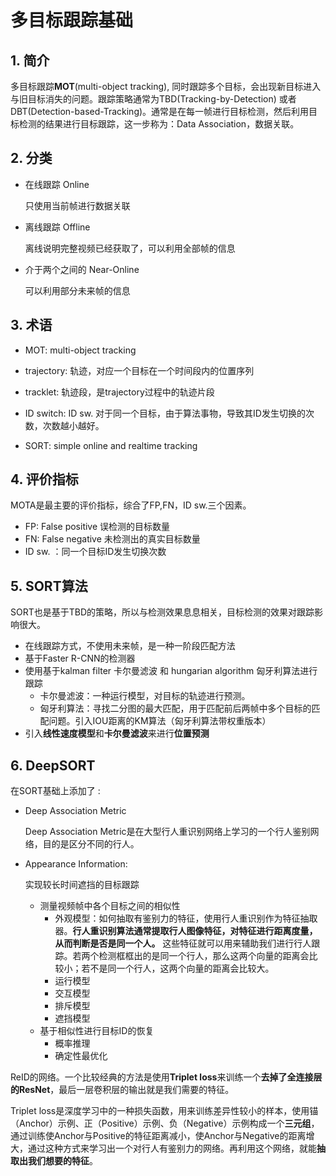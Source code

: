 # 多目标跟踪基础

## 1. 简介

多目标跟踪**MOT**(multi-object tracking), 同时跟踪多个目标，会出现新目标进入与旧目标消失的问题。跟踪策略通常为TBD(Tracking-by-Detection) 或者 DBT(Detection-based-Tracking)。通常是在每一帧进行目标检测，然后利用目标检测的结果进行目标跟踪，这一步称为：Data Association，数据关联。

## 2. 分类

- 在线跟踪 Online

    只使用当前帧进行数据关联

- 离线跟踪 Offline

    离线说明完整视频已经获取了，可以利用全部帧的信息

- 介于两个之间的 Near-Online

    可以利用部分未来帧的信息

## 3. 术语

- MOT: multi-object tracking
- trajectory: 轨迹，对应一个目标在一个时间段内的位置序列
- tracklet:  轨迹段，是trajectory过程中的轨迹片段
- ID switch: ID sw. 对于同一个目标，由于算法事物，导致其ID发生切换的次数，次数越小越好。

- SORT: simple online and realtime tracking

## 4. 评价指标

MOTA是最主要的评价指标，综合了FP,FN，ID sw.三个因素。

- FP: False positive 误检测的目标数量
- FN: False negative 未检测出的真实目标数量
- ID sw. ：同一个目标ID发生切换次数



## 5. SORT算法

SORT也是基于TBD的策略，所以与检测效果息息相关，目标检测的效果对跟踪影响很大。

- 在线跟踪方式，不使用未来帧，是一种一阶段匹配方法
- 基于Faster R-CNN的检测器
- 使用基于kalman filter 卡尔曼滤波 和 hungarian algorithm 匈牙利算法进行跟踪
    - 卡尔曼滤波：一种运行模型，对目标的轨迹进行预测。
    - 匈牙利算法：寻找二分图的最大匹配，用于匹配前后两帧中多个目标的匹配问题。引入IOU距离的KM算法（匈牙利算法带权重版本）
- 引入**线性速度模型**和**卡尔曼滤波**来进行**位置预测**



## 6. DeepSORT

在SORT基础上添加了 : 

- Deep Association Metric

    Deep Association Metric是在大型行人重识别网络上学习的一个行人鉴别网络，目的是区分不同的行人。

- Appearance Information: 

    实现较长时间遮挡的目标跟踪

    - 测量视频帧中各个目标之间的相似性
        - 外观模型：如何抽取有鉴别力的特征，使用行人重识别作为特征抽取器。**行人重识别算法通常提取行人图像特征，对特征进行距离度量，从而判断是否是同一个人。** 这些特征就可以用来辅助我们进行行人跟踪。若两个检测框框出的是同一个行人，那么这两个向量的距离会比较小；若不是同一个行人，这两个向量的距离会比较大。
        - 运行模型
        - 交互模型
        - 排斥模型
        - 遮挡模型
    - 基于相似性进行目标ID的恢复
        - 概率推理
        - 确定性最优化

ReID的网络。一个比较经典的方法是使用**Triplet loss**来训练一个**去掉了全连接层的ResNet**，最后一层卷积层的输出就是我们需要的特征。

Triplet loss是深度学习中的一种损失函数，用来训练差异性较小的样本，使用锚（Anchor）示例、正（Positive）示例、负（Negative）示例构成一个**三元组**，通过训练使Anchor与Positive的特征距离减小，使Anchor与Negative的距离增大，通过这种方式来学习出一个对行人有鉴别力的网络。再利用这个网络，就能**抽取出我们想要的特征**。





















